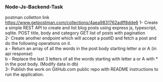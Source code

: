 ### Node-Js-Backend-Task
postman colletton link
https://www.getpostman.com/collections/4aea9831762adff8dde6
1- Create a simple REST API to create and list blog posts using express js, typescript,
sqlite.
POST title, body and category
GET list of posts with pagination
<br>
2- Create another endpoint which will accept a postID and fetch a post and do the
following operations on it.
<br>
a - Return an array of all the words in the post body starting letter a or A (in api
response)
<br>
b - Replace the last 3 letters of all the words starting with letter a or A with * in the post
body. (Modify data in db)
<br>
3- Publish the work on GitHub.com public repo with README instructions to run the
application.
